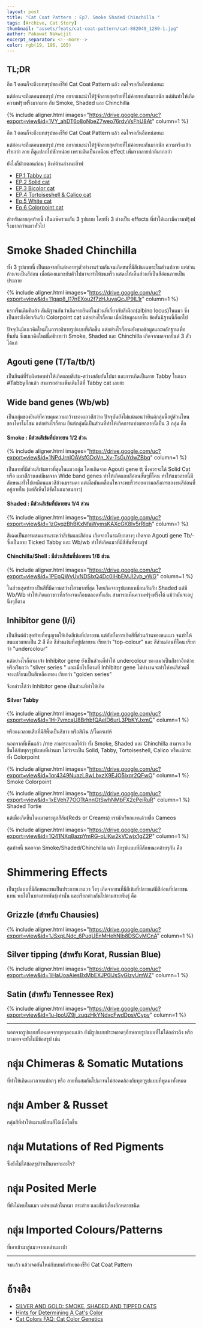 ```yaml
---
layout: post
title: "Cat Coat Pattern : Ep7. Smoke Shaded Chinchilla "
tags: [Archive, Cat Story]
thumbnail: "assets/feats/cat-coat-pattern/cat-882049_1280-1.jpg"
author: Pakawat Nakwijit
excerpt_separator: <!--more-->
color: rgb(19, 196, 165)
---
```


## TL;DR

อีก 1 ตอนก็จะถึงบทสรุปของซีรีย์ Cat Coat Pattern แล้ว อดใจรอกันอีกหน่อยนะ

แต่ก่อนจะถึงตอนบทสรุป /me อยากแนะนำให้รู้จักลายสุดท้ายที่ไม่ค่อยพบกันมากนัก แต่มันทำให้เกิดความฟรุ้งฟริ้งมากมาย กับ Smoke, Shaded และ Chinchilla

<!--more-->

{% include aligner.html images="https://drive.google.com/uc?export=view&id=1VY_ahDT6o8oNbeZ7weo76rdvVsFhU8At" column=1 %}

อีก 1 ตอนก็จะถึงบทสรุปของซีรีย์ Cat Coat Pattern แล้ว อดใจรอกันอีกหน่อยนะ

แต่ก่อนจะถึงตอนบทสรุป /me อยากแนะนำให้รู้จักลายสุดท้ายที่ไม่ค่อยพบกันมากนัก ความจริงแล้วเรียกว่า ลาย ก็ดูแปลกไปซักหน่อย เพราะมันเป็นเหมือน effect เพิ่มจากลายปกติมากกว่า

ยังไงก็ฝากตอนก่อนๆ ลิงค์ด้านล่างนะฮ๊าฟ
* [EP.1 Tabby cat](http://wp.curve.in.th/tabby)
* [EP.2 Solid cat](http://wp.curve.in.th/solid)
* [EP.3 Bicolor cat](http://wp.curve.in.th/bicolor)
* [EP.4 Tortoiseshell & Calico cat](http://wp.curve.in.th/tortoiseshell)
* [Ep.5 White cat](http://wp.curve.in.th/white-cat)
* [Ep.6 Colorpoint cat](http://wp.curve.in.th/colorpoint-cat)

สำหรับลายสุดท้ายนี้ เป็นแพ๊ครวมกัน 3 รูปแบบ โดยทั้ง 3 ต่างเป็น effects ที่ทำให้แมวมีความฟรุ้งฟริ้งมากกว่าแมวทั่วไป

# Smoke Shaded Chinchilla

ทั้ง 3 รูปแบบนี้ เป็นผลจากยีนต์หลายๆตัวทำงานร่วมกันจนเกิดขนที่มีสีเข้มเฉพาะในส่วนปลาย แต่ส่วนก้านจะเป็นสีอ่อน เมื่อน้องแมวขยับตัวไปมาจะทำให้ขนพริ้ว แสดงให้เห็นส่วนที่เป็นสีอ่อนภายเป็นประกาย

{% include aligner.html images="https://drive.google.com/uc?export=view&id=11gap8_l17nEXou2f7zHJuyaQcJP9IL1r" column=1 %}

แรกเริ่มเดิมทีแล้ว สันนิฐานกันว่าเกิดจากยีนต์ในส่วนที่เกี่ยวกับสีเผือก(albino locus)ในแมว ซึ่งเป็นกรณีเดียวกันกับ Colorpoint cat แต่อย่างไรก็ตาม เมื่อมีข้อมูลมากขึ้น ข้อสันนิฐานนี้ก็ตกไป

ปัจจุบันมีแนวคิดใหม่ในการอธิบายรูปแบบที่เกิดขึ้น แต่อย่างไรก็ตามยังขาดข้อมูลและหลักฐานเพื่อยืนยัน ซึ่งแนวคิดใหม่นี้อธิบายว่า Smoke, Shaded และ Chinchilla เกิดจากผลจากยีนต์ 3 ตัว ได้แก่

## Agouti gene (T/Ta/tb/t)

เป็นยีนต์ที่รับผิดชอบทำให้เกิดแถบสีเข้ม-สว่างสลับกันไปมา และการเกิดเป็นลาย Tabby ในแมว <span class="tag-en">#Tabbyอีกแล้ว</span> สามารถอ่านเพิ่มเติมได้ที่ Tabby cat เลยฮะ

## Wide band genes (Wb/wb)

เป็นกลุ่มของยีนต์ที่ควบคุมความกว้างของแถวสีสว่าง ปัจจุบันยังไม่แน่นอนว่ายีนต์กลุ่มนี้อยู่ส่วนไหนของโครโมโซม แต่อย่างไรก็ตาม ยีนต์กลุ่มนี้เป็นส่วนที่ทำให้เกิดการแบ่งแยกลายนี้เป็น 3 กลุ่ม คือ

#### Smoke : มีส่วนสีเข้มที่ปลายขน 1/2 ส่วน

{% include aligner.html images="https://drive.google.com/uc?export=view&id=1NPdJrnIOAVsfGDoVn_Xv-TsGuYdwZBbq" column=1 %}

เป็นลายที่มีส่วนสีเข้มยาวที่สุดในแมวกลุ่ม โดยเกิดจาก Agouti gene tt ซึ่งควรจะได้ Solid Cat หรือ แมวสีล้วนแต่มีผลจาก Wide band genes ทำให้เกิดแถบสีอ่อนสั้นๆที่โคน ทำให้แมวลายนี้มีลักษณะทั่วไปเหมือนแมวสีล้วนธรรมดา แต่เมื่อมันเคลื่อนไหวจะพบริ้วรอยความอลังการของขนสีอ่อนที่อยู่ภายใน (แต่ก็เห็นได้ชัดในแมวขนยาว)

#### Shaded : มีส่วนสีเข้มที่ปลายขน 1/4 ส่วน

{% include aligner.html images="https://drive.google.com/uc?export=view&id=1zGyqzBhBKxNfaWymsKAXcGK8Iv5rRIqh" column=1 %}

สีเฉดเป็นการผสมผสานระหว่าสีเข้มและสีอ่อน เกิดจากในระดับกลางๆ เกิดจาก Agouti gene Tb/- ซึ่งเป็นลาย Ticked Tabby และ Wb/wb ทำให้เกิดแมวที่มีสีสันที่ตามรูป

#### Chinchilla/Shell : มีส่วนสีเข้มที่ปลายขน 1/8 ส่วน

{% include aligner.html images="https://drive.google.com/uc?export=view&id=1PEpQWvUvNDSIxQ4Dc0IHbEMJl2vb_vWG" column=1 %}

ในส่วนสุดท้าย เป็นสีที่มีความสว่างไสวมากที่สุด โดยเกิดจากรูปแบบเหมือนกันกับ Shaded แต่มี Wb/Wb ทำให้เกิดแถวขาวที่กว้างจนเกือบตลอดทั้งเส้น สามารถเห็นความฟรุ้งฟริ้งได้ แม้ว่ามันจะอยู่นิ่งๆก็ตาม

## Inhibitor gene (I/i)

เป็นยีนต์ตัวสุดท้ายที่อนุญาตให้เกิดสีเข้มที่ปลายขน แต่ยับยั้งการเกิดสีที่ส่วนก้านของขนแมว จนทำให้ขนแมวแยกเป็น 2 สี คือ สีส่วนเข้มที่อยู่ปลายขน เรียกว่า "top-colour" และ สีส่วนอ่อนที่โคน เรียกว่า "undercolour"

แต่อย่างไรก็ตาม เจ้า Inhibitor gene ยังเป็นส่วนที่ทำให้ undercolour ของแมวเป็นสีขาวอีกด้วย หรือเรียกว่า "silver series " และเมื่อไรก็ตามที่ Inhibitor gene ไม่ทำงานจะทำให้ขนสีส่วนที่จางเปลี่ยนเป็นสีเหลืองทอง เรียกว่า "golden series"

จึงกล่าวได้ว่า Inhibitor gene เป็นส่วนที่ทำให้เกิด

#### Silver Tabby

{% include aligner.html images="https://drive.google.com/uc?export=view&id=1H-7vmcaU8BrhbfQAeID6urL3PbKYJxmC" column=1 %}

หรือแมวลายเสือที่มีสีพื้นเป็นสีขาว หรือสีเงิน //โคตรเท่ห์

นอกจากที่เห็นแล้ว /me สามารถบอกได้ว่า ทั้ง Smoke, Shaded และ Chinchilla สามารถเกิดขึ้นได้กับทุกๆรูปแบบที่ผ่านมา ไม่ว่าจะเป็น Solid, Tabby, Tortoiseshell, Calico หรือแม้กระทั้ง Colorpoint

{% include aligner.html images="https://drive.google.com/uc?export=view&id=1qr4349NuazL8wLbxzX9EJO5lxqr2QFwO" column=1 %}
Smoke Colorpoint

{% include aligner.html images="https://drive.google.com/uc?export=view&id=1xEVeh77OOTtAnnGtSwhNMbFX2cPeiRuR" column=1 %}
Shaded Tortie

แต่เมื่อเกิดขึ้นในแมวตระกูลสีส้ม(Reds or Creams) เรามักเรียกแทนด้วยชื่อ Cameos

{% include aligner.html images="https://drive.google.com/uc?export=view&id=1Q41NXq8azpYmRG-oLlKw2kVCwjx1gZ2P" column=1 %}

สุดท้ายนี้ นอกจาก Smoke/Shaded/Chinchilla แล้ว อีกรูปแบบที่มีลักษณะคล้ายๆกัน คือ

# Shimmering Effects

เป็นรูปแบบที่มีลักษณะขนเป็นประกายเงาแวว วิ้งๆ เกิดจากขนที่มีสีเข้มที่ปลายแต่มีสีอ่อนที่ปลายขนแทน พบได้ในบางสายพันธุ์เท่านั้น และเรียกต่างกันไปตามสายพันธุ์ คือ

## Grizzle (สำหรับ Chausies)

{% include aligner.html images="https://drive.google.com/uc?export=view&id=1JSxpLNdc_6PuqUEnMHehNlb8DSCvMCnA" column=1 %}

## Silver tipping (สำหรับ Korat, Russian Blue)

{% include aligner.html images="https://drive.google.com/uc?export=view&id=1iHaUoaAiesBxMbEXJP0lJsSyGIzyUmWZ" column=1 %}

## Satin (สำหรับ Tennessee Rex)

{% include aligner.html images="https://drive.google.com/uc?export=view&id=1u-IpoUZ9j_zuqzHkYNdxcFwdDpsVCypv" column=1 %}

----------------

นอกจากรูปแบบทั้งหมดจากทุกๆตอนแล้ว ยังมีรูปแบบประหลาดๆอีกหลายรูปแบบที่ไม่ได้กล่าวถึง หรือ บางอาจจะยังไม่มีข้อสรุป เช่น

# กลุ่ม Chimeras & Somatic Mutations

ที่ทำให้เกิดแมวลายแปลกๆ หรือ ลายที่ผสมกันไปมาจนไม่สอดคล้องกับทุกๆรูปแบบที่พูดมาทั้งหมด

# กลุ่ม Amber & Russet

กลุ่มสีที่ทำให้แมวเปลี่ยนสีได้เมื่อโตขึ้น

# กลุ่ม Mutations of Red Pigments

ซึ่งยังไม่ได้ข้อสรุปว่าเป็นเพราะอะไร?

# กลุ่ม Posited Merle

ที่ยังไม่พบในแมว แต่พบแล้วในหมา กระต่าย และสัตว์เลี้ยงอีกหลายชนิด

# กลุ่ม Imported Colours/Patterns

ที่เอาเข้ามาสู่แมวจากเหล่าแมวป่า

----------------

จบแล้ว แล้วเจอกันใหม่กับบทส่งท้ายของซีรีย์ Cat Coat Pattern

# อ้างอิง
* [SILVER AND GOLD: SMOKE, SHADED AND TIPPED CATS](http://messybeast.com/chinchillas.htm)
* [Hints for Determining A Cat's Color](http://cfa.org/Breeders/CatColorsGenetics/HintsforDeterminingColor.aspx)
* [Cat Colors FAQ: Cat Color Genetics](http://www.fanciers.com/other-faqs/color-genetics.html#shading)
